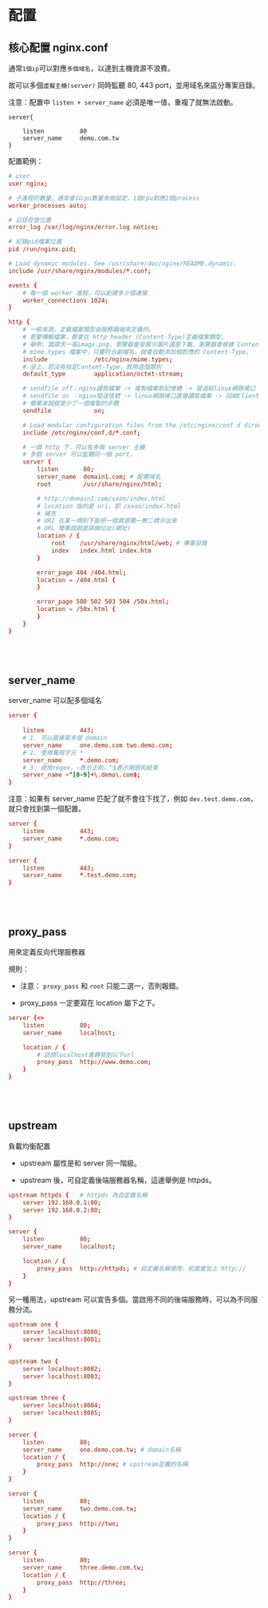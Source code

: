 # 配置

## 核心配置 nginx.conf

通常`1個ip`可以對應`多個域名`，以達到主機資源不浪費。

故可以多個`虛擬主機(server)` 同時監聽 80, 443 port，並用域名來區分專案目錄。

注意：配置中 `listen + server_name` 必須是唯一值，重複了就無法啟動。
```config
server{

    listen          80
    server_name     demo.com.tw
}
```

配置範例：
```conf
# user
user nginx;

# 子進程的數量，通常會以cpu數量來做設定，1個cpu對應1個process
worker_processes auto;

# 日誌存放位置
error_log /var/log/nginx/error.log notice;

# 紀錄pid檔案位置
pid /run/nginx.pid;

# Load dynamic modules. See /usr/share/doc/nginx/README.dynamic.
include /usr/share/nginx/modules/*.conf;

events {
    # 每一個 worker 進程，可以創建多少個連接
    worker_connections 1024;
}

http {
    # 一般來說，定義檔案類型由服務器端來定義的。
    # 若要傳輸檔案，都會在 http header (Content-Type)定義檔案類型。
    # 舉例，當請求一張image.png，瀏覽器會是展示圖片還是下載，瀏覽器會根據 Content-Type 來決定後續動作。
    # mime.types 檔案中，只要符合副檔名，就會自動添加相對應的 Content-Type。
    include             /etc/nginx/mime.types;
    # 呈上，若沒有指定Content-Type，就用這個類別
    default_type        application/octet-stream;

    # sendfile off：nginx讀取檔案 -> 複製檔案到記憶體 -> 發送給linux網路接口 -> 回給Client
    # sendfile on ：nginx發送信號 -> linux網路接口直接讀取檔案 -> 回給Client
    # 簡單來說就是少了一個複製的步驟
    sendfile            on;

    # Load modular configuration files from the /etc/nginx/conf.d directory.
    include /etc/nginx/conf.d/*.conf;

    # 一個 http 下，可以有多個 server 主機
    # 多個 server 可以監聽同一個 port，
    server {
        listen       80;
        server_name  domain1.com; # 配置域名
        root         /usr/share/nginx/html;

        # http://domain1.com/xxoo/index.html
        # location 指的是 uri，即 /xxoo/index.html
        # 補充：
        # URI 在某一規則下能把一個資源獨一無二標示出來
        # URL 簡單說就是詳細位址(網址)
        location / {
            root    /usr/share/nginx/html/web; # 專案目錄
            index   index.html index.htm
        }

        error_page 404 /404.html;
        location = /404.html {
        }

        error_page 500 502 503 504 /50x.html;
        location = /50x.html {
        }
    }
}
```

<br/>

<br/>

## server_name

server_name 可以配多個域名

```conf
server {
    
    listem          443;
    # 1. 可以直接寫多個 domain
    server_name     one.demo.com two.demo.com; 
    # 2. 使用萬用字元 * 
    server_name     *.demo.com;
    # 3. 使用regex，~表示正則，^$表示開頭和結束
    server_name ~^[0-9]+\.demo\.com$;
}
```

注意：如果有 server_name 匹配了就不會往下找了，例如 `dev.test.demo.com`，就只會找到第一個配置。

```conf
server {
    listem          443;
    server_name     *.demo.com;
}

server {
    listem          443;
    server_name     *.test.demo.com;
}
```

<br/>

<Br/>

## proxy_pass
用來定義反向代理服務器

規則：
* 注意： `proxy_pass` 和 `root` 只能二選一，否則報錯。

* proxy_pass 一定要寫在 location 屬下之下。

```conf
server {<>
    listen          80;
    server_name     localhost;

    location / {
        # 訪問localhost會轉發到以下url
        proxy_pass  http://www.demo.com;
    }
}
```

<br/>

<br/>

## upstream
負載均衡配置

* upstream 屬性是和 server 同一階級。

* upstream 後，可自定義後端服務器名稱，這邊舉例是 httpds。

```conf
upstream httpds {   # httpds 為自定義名稱
    server 192.168.0.1:80;
    server 192.168.0.2:80;
}

server {
    listen          80;
    server_name     localhost;

    location / {
        proxy_pass  http://httpds; # 自定義名稱使用，前面會加上 http://
    }
}
```

另一種用法，upstream 可以宣告多個。當啟用不同的後端服務時，可以為不同服務分流。

```conf
upstream one {
    server localhost:8080;
    server localhost:8081;
}

upstream two {
    server localhost:8082;
    server localhost:8083;
}

upstream three {
    server localhost:8084;
    server localhost:8085;
}

server {
    listen          80;
    server_name     one.demo.com.tw; # domain名稱
    location / {
        proxy_pass  http://one; # upstream定義的名稱
    }
}

server {
    listen          80;
    server_name     two.demo.com.tw;
    location / {
        proxy_pass  http://two;
    }
}

server {
    listen          80;
    server_name     three.demo.com.tw;
    location / {
        proxy_pass  http://three;
    }
}
```